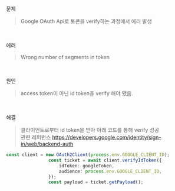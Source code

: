 문제
> Google OAuth Api로 토큰을 verify하는 과정에서 에러 발생

<br>

에러
> Wrong number of segments in token

<br>

원인
> access token이 아닌 id token을 verify 해야 됐음.

<br>

해결
> 클라이언트로부터 id token을 받아 아래 코드를 통해 verify 성공 <br>
> 관련 레퍼런스 https://developers.google.com/identity/sign-in/web/backend-auth
```ts
const client = new OAuth2Client(process.env.GOOGLE_CLIENT_ID);
                const ticket = await client.verifyIdToken({
                    idToken: googleToken,
                    audience: process.env.GOOGLE_CLIENT_ID,
                });
                const payload = ticket.getPayload();
```

<br>
<br>
